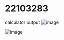 # 22103283

calculator output
![image](https://github.com/user-attachments/assets/dc18811a-3088-4d2f-a332-b479a902834a)

![image](https://github.com/user-attachments/assets/d5893d3e-7db4-4144-9779-dc164c70e564)

